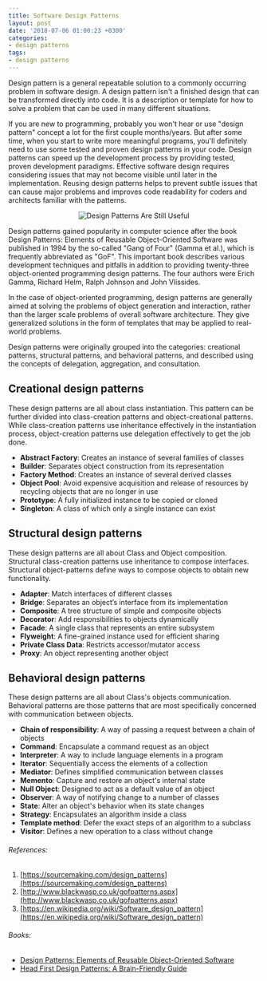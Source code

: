 ```yaml
---
title: Software Design Patterns
layout: post
date: '2018-07-06 01:00:23 +0300'
categories:
- design patterns
tags:
- design patterns
---
```


Design pattern is a general repeatable solution to a commonly occurring problem in software design. A design pattern isn't a finished design that can be transformed directly into code. It is a description or template for how to solve a problem that can be used in many different situations.

If you are new to programming, probably you won't hear or use "design pattern" concept a lot for the first couple months/years. But after some time, when you start to write more meaningful programs, you'll definitely need to use some tested and proven design patterns in your code. Design patterns can speed up the development process by providing tested, proven development paradigms. Effective software design requires considering issues that may not become visible until later in the implementation. Reusing design patterns helps to prevent subtle issues that can cause major problems and improves code readability for coders and architects familiar with the patterns.

<p align="center">
    <img src="../../images/2018-07-05-software-design-patterns.jpg" alt="Design Patterns Are Still Useful" title="Design Patterns Are Still Useful" />
</p>


Design patterns gained popularity in computer science after the book Design Patterns: Elements of Reusable Object-Oriented Software was published in 1994 by the so-called "Gang of Four" (Gamma et al.), which is frequently abbreviated as "GoF". This important book describes various development techniques and pitfalls in addition to providing twenty-three object-oriented programming design patterns. The four authors were Erich Gamma, Richard Helm, Ralph Johnson and John Vlissides.

In the case of object-oriented programming, design patterns are generally aimed at solving the problems of object generation and interaction, rather than the larger scale problems of overall software architecture. They give generalized solutions in the form of templates that may be applied to real-world problems.

Design patterns were originally grouped into the categories: creational patterns, structural patterns, and behavioral patterns, and described using the concepts of delegation, aggregation, and consultation.

## Creational design patterns

These design patterns are all about class instantiation. This pattern can be further divided into class-creation patterns and object-creational patterns. While class-creation patterns use inheritance effectively in the instantiation process, object-creation patterns use delegation effectively to get the job done.

* **Abstract Factory**: Creates an instance of several families of classes
* **Builder**: Separates object construction from its representation
* **Factory Method**: Creates an instance of several derived classes
* **Object Pool**: Avoid expensive acquisition and release of resources by recycling objects that are no longer in use
* **Prototype**: A fully initialized instance to be copied or cloned
* **Singleton**: A class of which only a single instance can exist

## Structural design patterns

These design patterns are all about Class and Object composition. Structural class-creation patterns use inheritance to compose interfaces. Structural object-patterns define ways to compose objects to obtain new functionality.

* **Adapter**: Match interfaces of different classes
* **Bridge**: Separates an object’s interface from its implementation
* **Composite**: A tree structure of simple and composite objects
* **Decorator**: Add responsibilities to objects dynamically
* **Facade**: A single class that represents an entire subsystem
* **Flyweight**: A fine-grained instance used for efficient sharing
* **Private Class Data**: Restricts accessor/mutator access
* **Proxy**: An object representing another object

## Behavioral design patterns

These design patterns are all about Class's objects communication. Behavioral patterns are those patterns that are most specifically concerned with communication between objects.

* **Chain of responsibility**: A way of passing a request between a chain of objects
* **Command**: Encapsulate a command request as an object
* **Interpreter**: A way to include language elements in a program
* **Iterator**: Sequentially access the elements of a collection
* **Mediator**: Defines simplified communication between classes
* **Memento**: Capture and restore an object's internal state
* **Null Object**: Designed to act as a default value of an object
* **Observer**: A way of notifying change to a number of classes
* **State**: Alter an object's behavior when its state changes
* **Strategy**: Encapsulates an algorithm inside a class
* **Template method**: Defer the exact steps of an algorithm to a subclass
* **Visitor**: Defines a new operation to a class without change

###### References:
1. [https://sourcemaking.com/design_patterns](https://sourcemaking.com/design_patterns)
2. [http://www.blackwasp.co.uk/gofpatterns.aspx](http://www.blackwasp.co.uk/gofpatterns.aspx)
3. [https://en.wikipedia.org/wiki/Software_design_pattern](https://en.wikipedia.org/wiki/Software_design_pattern)

###### Books:
* [Design Patterns: Elements of Reusable Object-Oriented Software](https://www.amazon.com/Design-Patterns-Elements-Reusable-Object-Oriented/dp/0201633612)
* [Head First Design Patterns: A Brain-Friendly Guide](https://www.amazon.com/Head-First-Design-Patterns-Brain-Friendly/dp/0596007124)